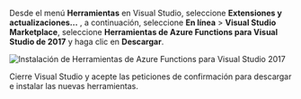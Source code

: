 Desde el menú **Herramientas** en Visual Studio, seleccione **Extensiones y actualizaciones...** , a continuación, seleccione **En línea** > **Visual Studio Marketplace**, seleccione **Herramientas de Azure Functions para Visual Studio de 2017** y haga clic en **Descargar**.
 
![Instalación de Herramientas de Azure Functions para Visual Studio 2017](./media/functions-install-vstools/functions-vstools-install.png)

Cierre Visual Studio y acepte las peticiones de confirmación para descargar e instalar las nuevas herramientas. 